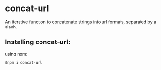 # concat-url
An iterative function to concatenate strings into url formats, separated by a slash.

## Installing concat-url:
using npm:
```shell
$npm i concat-url
```